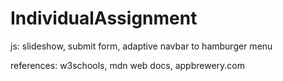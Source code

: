 # IndividualAssignment

js: slideshow, submit form, adaptive navbar to hamburger menu

references: w3schools, mdn web docs, appbrewery.com
